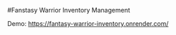 #Fanstasy Warrior Inventory Management

Demo: <a>https://fantasy-warrior-inventory.onrender.com/</a>
